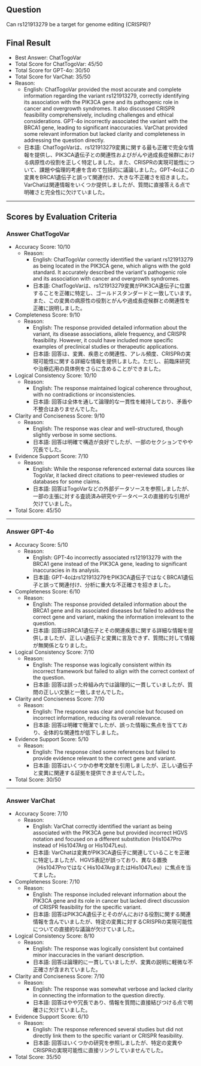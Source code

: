 ## Question

Can rs121913279 be a target for genome editing (CRISPR)?

## Final Result

- Best Answer: ChatTogoVar
- Total Score for ChatTogoVar: 45/50
- Total Score for GPT-4o: 30/50
- Total Score for VarChat: 35/50
- Reason:
  - English: ChatTogoVar provided the most accurate and complete information regarding the variant rs121913279, correctly identifying its association with the PIK3CA gene and its pathogenic role in cancer and overgrowth syndromes. It also discussed CRISPR feasibility comprehensively, including challenges and ethical considerations. GPT-4o incorrectly associated the variant with the BRCA1 gene, leading to significant inaccuracies. VarChat provided some relevant information but lacked clarity and completeness in addressing the question directly.
  - 日本語: ChatTogoVarは、rs121913279変異に関する最も正確で完全な情報を提供し、PIK3CA遺伝子との関連性およびがんや過成長症候群における病原性の役割を正しく特定しました。また、CRISPRの実現可能性について、課題や倫理的考慮を含めて包括的に議論しました。GPT-4oはこの変異をBRCA1遺伝子と誤って関連付け、大きな不正確さを招きました。VarChatは関連情報をいくつか提供しましたが、質問に直接答える点で明確さと完全性に欠けていました。

---

## Scores by Evaluation Criteria

### Answer ChatTogoVar
- Accuracy Score: 10/10
  - Reason: 
    - English: ChatTogoVar correctly identified the variant rs121913279 as being located in the PIK3CA gene, which aligns with the gold standard. It accurately described the variant's pathogenic role and its association with cancer and overgrowth syndromes.
    - 日本語: ChatTogoVarは、rs121913279変異がPIK3CA遺伝子に位置することを正確に特定し、ゴールドスタンダードと一致しています。また、この変異の病原性の役割とがんや過成長症候群との関連性を正確に説明しました。
- Completeness Score: 9/10
  - Reason: 
    - English: The response provided detailed information about the variant, its disease associations, allele frequency, and CRISPR feasibility. However, it could have included more specific examples of preclinical studies or therapeutic applications.
    - 日本語: 回答は、変異、疾患との関連性、アレル頻度、CRISPRの実現可能性に関する詳細な情報を提供しました。ただし、前臨床研究や治療応用の具体例をさらに含めることができました。
- Logical Consistency Score: 10/10
  - Reason: 
    - English: The response maintained logical coherence throughout, with no contradictions or inconsistencies.
    - 日本語: 回答は全体を通して論理的な一貫性を維持しており、矛盾や不整合はありませんでした。
- Clarity and Conciseness Score: 9/10
  - Reason: 
    - English: The response was clear and well-structured, though slightly verbose in some sections.
    - 日本語: 回答は明確で構造が良好でしたが、一部のセクションでやや冗長でした。
- Evidence Support Score: 7/10
  - Reason: 
    - English: While the response referenced external data sources like TogoVar, it lacked direct citations to peer-reviewed studies or databases for some claims.
    - 日本語: 回答はTogoVarなどの外部データソースを参照しましたが、一部の主張に対する査読済み研究やデータベースの直接的な引用が欠けていました。
- Total Score: 45/50

---

### Answer GPT-4o
- Accuracy Score: 5/10
  - Reason: 
    - English: GPT-4o incorrectly associated rs121913279 with the BRCA1 gene instead of the PIK3CA gene, leading to significant inaccuracies in its analysis.
    - 日本語: GPT-4oはrs121913279をPIK3CA遺伝子ではなくBRCA1遺伝子と誤って関連付け、分析に重大な不正確さを招きました。
- Completeness Score: 6/10
  - Reason: 
    - English: The response provided detailed information about the BRCA1 gene and its associated diseases but failed to address the correct gene and variant, making the information irrelevant to the question.
    - 日本語: 回答はBRCA1遺伝子とその関連疾患に関する詳細な情報を提供しましたが、正しい遺伝子と変異に言及できず、質問に対して情報が無関係となりました。
- Logical Consistency Score: 7/10
  - Reason: 
    - English: The response was logically consistent within its incorrect framework but failed to align with the correct context of the question.
    - 日本語: 回答は誤った枠組み内では論理的に一貫していましたが、質問の正しい文脈と一致しませんでした。
- Clarity and Conciseness Score: 7/10
  - Reason: 
    - English: The response was clear and concise but focused on incorrect information, reducing its overall relevance.
    - 日本語: 回答は明確で簡潔でしたが、誤った情報に焦点を当てており、全体的な関連性が低下しました。
- Evidence Support Score: 5/10
  - Reason: 
    - English: The response cited some references but failed to provide evidence relevant to the correct gene and variant.
    - 日本語: 回答はいくつかの参考文献を引用しましたが、正しい遺伝子と変異に関連する証拠を提供できませんでした。
- Total Score: 30/50

---

### Answer VarChat
- Accuracy Score: 7/10
  - Reason: 
    - English: VarChat correctly identified the variant as being associated with the PIK3CA gene but provided incorrect HGVS notation and focused on a different substitution (His1047Pro instead of His1047Arg or His1047Leu).
    - 日本語: VarChatは変異がPIK3CA遺伝子に関連していることを正確に特定しましたが、HGVS表記が誤っており、異なる置換（His1047ProではなくHis1047ArgまたはHis1047Leu）に焦点を当てました。
- Completeness Score: 7/10
  - Reason: 
    - English: The response included relevant information about the PIK3CA gene and its role in cancer but lacked direct discussion of CRISPR feasibility for the specific variant.
    - 日本語: 回答はPIK3CA遺伝子とそのがんにおける役割に関する関連情報を含んでいましたが、特定の変異に対するCRISPRの実現可能性についての直接的な議論が欠けていました。
- Logical Consistency Score: 8/10
  - Reason: 
    - English: The response was logically consistent but contained minor inaccuracies in the variant description.
    - 日本語: 回答は論理的に一貫していましたが、変異の説明に軽微な不正確さが含まれていました。
- Clarity and Conciseness Score: 7/10
  - Reason: 
    - English: The response was somewhat verbose and lacked clarity in connecting the information to the question directly.
    - 日本語: 回答はやや冗長であり、情報を質問に直接結びつける点で明確さに欠けていました。
- Evidence Support Score: 6/10
  - Reason: 
    - English: The response referenced several studies but did not directly link them to the specific variant or CRISPR feasibility.
    - 日本語: 回答はいくつかの研究を参照しましたが、特定の変異やCRISPRの実現可能性に直接リンクしていませんでした。
- Total Score: 35/50